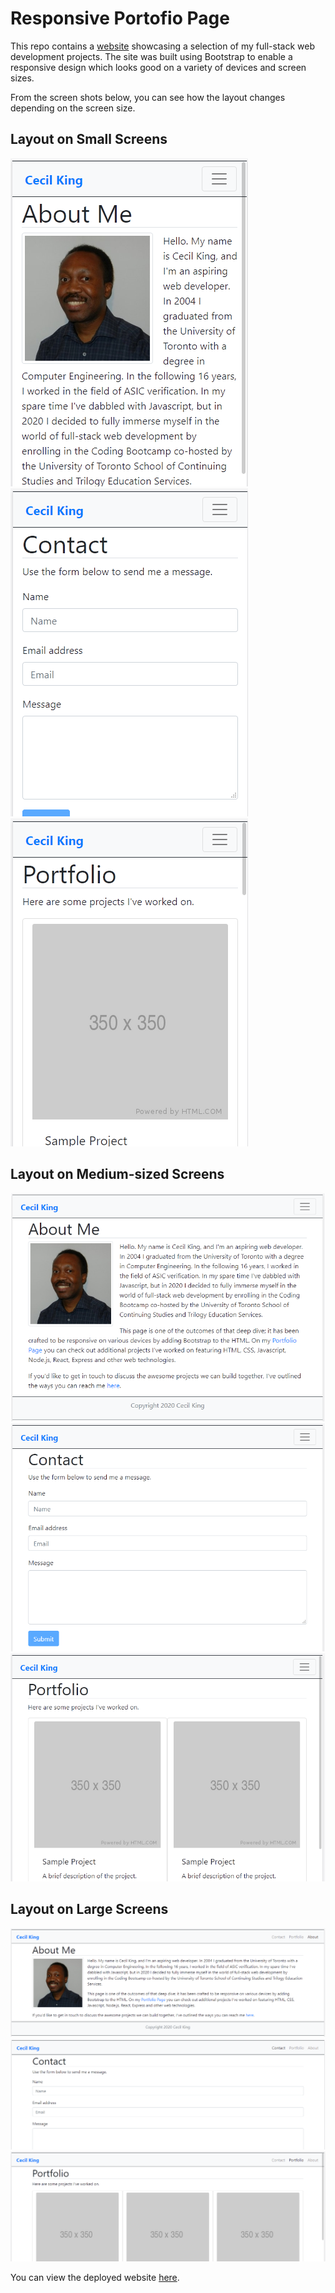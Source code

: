 # Responsive Portofio Page
This repo contains a [website](https://cek333.github.io/Responsive_Portfolio/) showcasing a selection of my full-stack web development projects. The site was built using Bootstrap to enable a responsive design which looks good on a variety of devices and screen sizes. 

From the screen shots below, you can see how the layout changes depending on the screen size.

## Layout on Small Screens
![Screenshot of the About page on a small screen](assets/readme/about_xs.png)
![Screenshot of the Contact page on a small screen](assets/readme/contact_xs.png)
![Screenshot of the Portfolio page on a small screen](assets/readme/portfolio_xs.png)

## Layout on Medium-sized Screens
![Screenshot of the About page on a medium-sized screen](assets/readme/about_md.png)
![Screenshot of the Contact page on a medium-sized screen](assets/readme/contact_md.png)
![Screenshot of the Portfolio page on a medium-sized screen](assets/readme/portfolio_md.png)

## Layout on Large Screens
![Screenshot of the About page on a large screen](assets/readme/about_lg.png)
![Screenshot of the Contact page on a large screen](assets/readme/contact_lg.png)
![Screenshot of the Portfolio page on a large screen](assets/readme/portfolio_lg.png)

You can view the deployed website [here](https://cek333.github.io/Responsive_Portfolio/).
